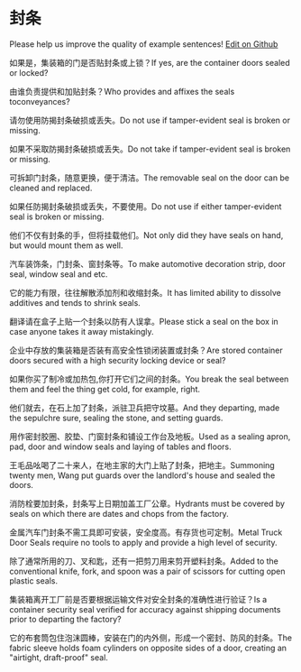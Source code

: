 # 封条

Please help us improve the quality of example sentences! [Edit on Github](https://github.com/jiyushe/jiyu-example-sentence-source/blob/main/chinese/fengtiao.md)

<p><span class="chinese">如果是，集装箱的门是否贴封条或上锁？</span><span class="english">If yes, are the container doors sealed or locked?</span></p>

<p><span class="chinese">由谁负责提供和加贴封条？</span><span class="english">Who provides and affixes the seals toconveyances?</span></p>

<p><span class="chinese">请勿使用防揭封条破损或丢失。</span><span class="english">Do not use if tamper-evident seal is broken or missing.</span></p>

<p><span class="chinese">如果不采取防揭封条破损或丢失。</span><span class="english">Do not take if tamper-evident seal is broken or missing.</span></p>

<p><span class="chinese">可拆卸门封条，随意更换，便于清洁。</span><span class="english">The removable seal on the door can be cleaned and replaced.</span></p>

<p><span class="chinese">如果任防揭封条破损或丢失，不要使用。</span><span class="english">Do not use if either tamper-evident seal is broken or missing.</span></p>

<p><span class="chinese">他们不仅有封条的手，但将挂载他们。</span><span class="english">Not only did they have seals on hand, but would mount them as well.</span></p>

<p><span class="chinese">汽车装饰条，门封条、窗封条等。</span><span class="english">To make automotive decoration strip, door seal, window seal and etc.</span></p>

<p><span class="chinese">它的能力有限，往往解散添加剂和收缩封条。</span><span class="english">It has limited ability to dissolve additives and tends to shrink seals.</span></p>

<p><span class="chinese">翻译请在盒子上贴一个封条以防有人误拿。</span><span class="english">Please stick a seal on the box in case anyone takes it away mistakingly.</span></p>

<p><span class="chinese">企业中存放的集装箱是否装有高安全性锁闭装置或封条？</span><span class="english">Are stored container doors secured with a high security locking device or seal?</span></p>

<p><span class="chinese">如果你买了制冷或加热包,你打开它们之间的封条。</span><span class="english">You break the seal between them and feel the thing get cold, for example, right.</span></p>

<p><span class="chinese">他们就去，在石上加了封条，派驻卫兵把守坟墓。</span><span class="english">And they departing, made the sepulchre sure, sealing the stone, and setting guards.</span></p>

<p><span class="chinese">用作密封胶圈、胶垫、门窗封条和铺设工作台及地板。</span><span class="english">Used as a sealing apron, pad, door and window seals and laying of tables and floors.</span></p>

<p><span class="chinese">王毛品吆喝了二十来人，在地主家的大门上贴了封条，把地主。</span><span class="english">Summoning twenty men, Wang put guards over the landlord's house and sealed the doors.</span></p>

<p><span class="chinese">消防栓要加封条，封条写上日期加盖工厂公章。</span><span class="english">Hydrants must be covered by seals on which there are dates and chops from the factory.</span></p>

<p><span class="chinese">金属汽车门封条不需工具即可安装，安全度高。有存货也可定制。</span><span class="english">Metal Truck Door Seals require no tools to apply and provide a high level of security.</span></p>

<p><span class="chinese">除了通常所用的刀、叉和匙，还有一把剪刀用来剪开塑料封条。</span><span class="english">Added to the conventional knife, fork, and spoon was a pair of scissors for cutting open plastic seals.</span></p>

<p><span class="chinese">集装箱离开工厂前是否要根据运输文件对安全封条的准确性进行验证？</span><span class="english">Is a container security seal verified for accuracy against shipping documents prior to departing the factory?</span></p>

<p><span class="chinese">它的布套筒包住泡沫圆棒，安装在门的内外侧，形成一个密封、防风的封条。</span><span class="english">The fabric sleeve holds foam cylinders on opposite sides of a door, creating an "airtight, draft-proof" seal.</span></p>

